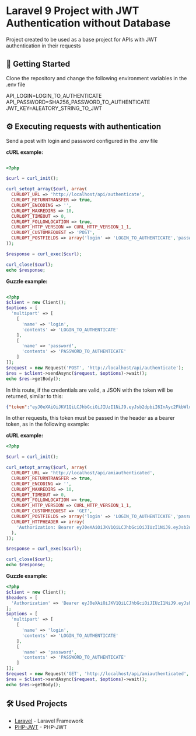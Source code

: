 # Laravel 9 Project with JWT Authentication without Database

Project created to be used as a base project for APIs with JWT authentication in their requests

## 🚀 Getting Started

Clone the repository and change the following environment variables in the .env file

API_LOGIN=LOGIN_TO_AUTHENTICATE
API_PASSWORD=SHA256_PASSWORD_TO_AUTHENTICATE
JWT_KEY=ALEATORY_STRING_TO_JWT

## ⚙️ Executing requests with authentication

Send a post with login and password configured in the .env file

**cURL example:**

```php

<?php

$curl = curl_init();

curl_setopt_array($curl, array(
  CURLOPT_URL => 'http://localhost/api/authenticate',
  CURLOPT_RETURNTRANSFER => true,
  CURLOPT_ENCODING => '',
  CURLOPT_MAXREDIRS => 10,
  CURLOPT_TIMEOUT => 0,
  CURLOPT_FOLLOWLOCATION => true,
  CURLOPT_HTTP_VERSION => CURL_HTTP_VERSION_1_1,
  CURLOPT_CUSTOMREQUEST => 'POST',
  CURLOPT_POSTFIELDS => array('login' => 'LOGIN_TO_AUTHENTICATE','password' => 'PASSWORD_TO_AUTHENTICATE'),
));

$response = curl_exec($curl);

curl_close($curl);
echo $response;
```

**Guzzle example:**

```php

<?php
$client = new Client();
$options = [
  'multipart' => [
    [
      'name' => 'login',
      'contents' => 'LOGIN_TO_AUTHENTICATE'
    ],
    [
      'name' => 'password',
      'contents' => 'PASSWORD_TO_AUTHENTICATE'
    ]
]];
$request = new Request('POST', 'http://localhost/api/authenticate');
$res = $client->sendAsync($request, $options)->wait();
echo $res->getBody();
```

In this route, if the credentials are valid, a JSON with the token will be returned, similar to this:

```json
{"token":"eyJ0eXAiOiJKV1QiLCJhbGciOiJIUzI1NiJ9.eyJsb2dpbiI6InAyc2FkbWluIiwiaWF0IjoxNjc4ODE4ODcxLCJleHAiOjE2Nzg4MjAwNzF9.8NveOmv4NeAieYs37YlAyHKK_E8kWLUi8IWWFeZWv4A","status":true}
```

In other requests, this token must be passed in the header as a bearer token, as in the following example:

**cURL example:**

```php
<?php

$curl = curl_init();

curl_setopt_array($curl, array(
  CURLOPT_URL => 'http://localhost/api/amiauthenticated',
  CURLOPT_RETURNTRANSFER => true,
  CURLOPT_ENCODING => '',
  CURLOPT_MAXREDIRS => 10,
  CURLOPT_TIMEOUT => 0,
  CURLOPT_FOLLOWLOCATION => true,
  CURLOPT_HTTP_VERSION => CURL_HTTP_VERSION_1_1,
  CURLOPT_CUSTOMREQUEST => 'GET',
  CURLOPT_POSTFIELDS => array('login' => 'LOGIN_TO_AUTHENTICATE','password' => 'PASSWORD_TO_AUTHENTICATE'),
  CURLOPT_HTTPHEADER => array(
    'Authorization: Bearer eyJ0eXAiOiJKV1QiLCJhbGciOiJIUzI1NiJ9.eyJsb2dpbiI6InAyc2FkbWluIiwiaWF0IjoxNjc4ODE4ODcxLCJleHAiOjE2Nzg4MjAwNzF9.8NveOmv4NeAieYs37YlAyHKK_E8kWLUi8IWWFeZWv4A'
  ),
));

$response = curl_exec($curl);

curl_close($curl);
echo $response;
```

**Guzzle example:**

```php
<?php
$client = new Client();
$headers = [
  'Authorization' => 'Bearer eyJ0eXAiOiJKV1QiLCJhbGciOiJIUzI1NiJ9.eyJsb2dpbiI6InAyc2FkbWluIiwiaWF0IjoxNjc4ODE4ODcxLCJleHAiOjE2Nzg4MjAwNzF9.8NveOmv4NeAieYs37YlAyHKK_E8kWLUi8IWWFeZWv4A'
];
$options = [
  'multipart' => [
    [
      'name' => 'login',
      'contents' => 'LOGIN_TO_AUTHENTICATE'
    ],
    [
      'name' => 'password',
      'contents' => 'PASSWORD_TO_AUTHENTICATE'
    ]
]];
$request = new Request('GET', 'http://localhost/api/amiauthenticated', $headers);
$res = $client->sendAsync($request, $options)->wait();
echo $res->getBody();
```

## 🛠️ Used Projects

* [Laravel](https://github.com/laravel/laravel) - Laravel Framework
* [PHP-JWT](https://github.com/firebase/php-jwt) - PHP-JWT